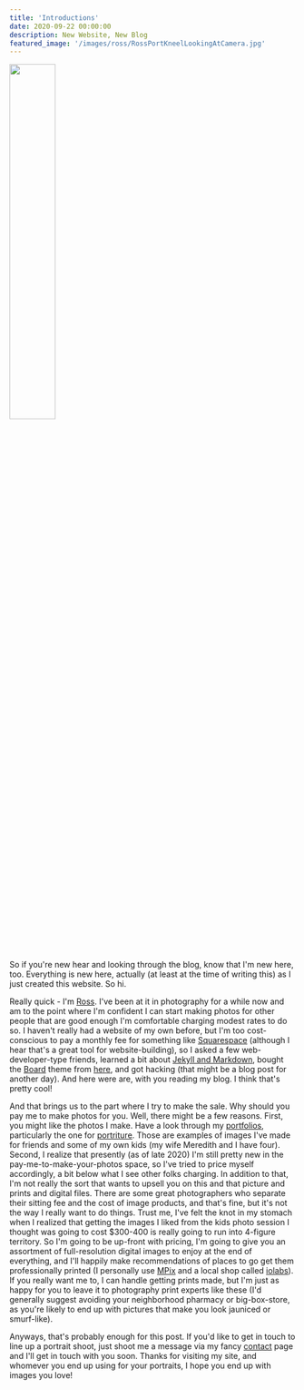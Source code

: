 ```yaml
---
title: 'Introductions'
date: 2020-09-22 00:00:00
description: New Website, New Blog
featured_image: '/images/ross/RossPortKneelLookingAtCamera.jpg'
---
```


<img src="{{ site.baseurl }}/images/ross/RossPortKneelLookingAtCamera.jpg" width="40%">

So if you're new hear and looking through the blog, know that I'm new here, too.  Everything is new here, actually (at least at the time of writing this) as I just created this website.  So hi.  

Really quick - I'm [Ross](/about).  I've been at it in photography for a while now and am to the point where I'm confident I can start making photos for other people that are good enough I'm comfortable charging modest rates to do so.  I haven't really had a website of my own before, but I'm too cost-conscious to pay a monthly fee for something like [Squarespace](https://www.squarespace.com/) (although I hear that's a great tool for website-building), so I asked a few web-developer-type friends, learned a bit about [Jekyll and Markdown](https://jekyllrb.com/), bought the [Board](https://jekyllthemes.io/theme/board-portfolio-jekyll-theme) theme from [here](https://jekyllthemes.io/), and got hacking (that might be a blog post for another day).  And here were are, with you reading my blog.  I think that's pretty cool!

And that brings us to the part where I try to make the sale.  Why should you pay me to make photos for you.  Well, there might be a few reasons.  First, you might like the photos I make.  Have a look through my [portfolios](/portfolio), particularly the one for [portriture](/portfolios/portraiture).  Those are examples of images I've made for friends and some of my own kids (my wife Meredith and I have four).  Second, I realize that presently (as of late 2020) I'm still pretty new in the pay-me-to-make-your-photos space, so I've tried to price myself accordingly, a bit below what I see other folks charging.  In addition to that, I'm not really the sort that wants to upsell you on this and that picture and prints and digital files.  There are some great photographers who separate their sitting fee and the cost of image products, and that's fine, but it's not the way I really want to do things.  Trust me, I've felt the knot in my stomach when I realized that getting the images I liked from the kids photo session I thought was going to cost $300-400 is really going to run into 4-figure territory.  So I'm going to be up-front with pricing, I'm going to give you an assortment of full-resolution digital images to enjoy at the end of everything, and I'll happily make recommendations of places to go get them professionally printed (I personally use [MPix](https://www.mpix.com/) and a local shop called [iolabs](https://www.iolabsinc.com/)).  If you really want me to, I can handle getting prints made, but I'm just as happy for you to leave it to photography print experts like these (I'd generally suggest avoiding your neighborhood pharmacy or big-box-store, as you're likely to end up with pictures that make you look jauniced or smurf-like).

Anyways, that's probably enough for this post.  If you'd like to get in touch to line up a portrait shoot, just shoot me a message via my fancy [contact](/contact) page and I'll get in touch with you soon.  Thanks for visiting my site, and whomever you end up using for your portraits, I hope you end up with images you love!